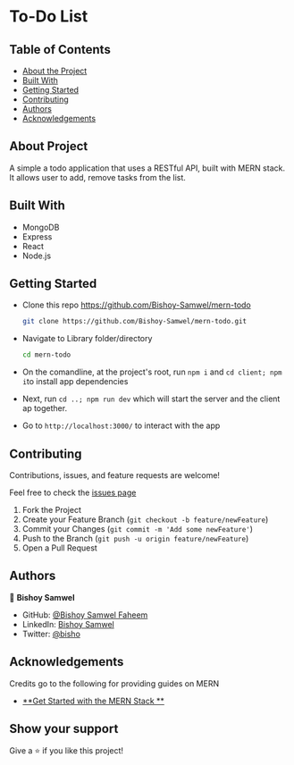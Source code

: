 # To-Do List

## Table of Contents

* [About the Project](#about-the-project)
* [Built With](#built-with)
* [Getting Started](#getting-started)
* [Contributing](#contributing)
* [Authors](#authors)
* [Acknowledgements](#acknowledgements)

## About Project

A simple a todo application that uses a RESTful API, built with MERN stack. It allows user to add, remove tasks from the list.

<!-- ![image](https://user-images.githubusercontent.com/29541335/126761565-bc215b40-7b9a-4a87-8001-335b3a3f3795.png) -->



<!-- ## [Live Demo](https://bishoy-samwel.github.io/to-do-list/) -->

## Built With

* MongoDB
* Express
* React
* Node.js

## Getting Started

* Clone this repo <https://github.com/Bishoy-Samwel/mern-todo>

    ```bash
    git clone https://github.com/Bishoy-Samwel/mern-todo.git
    ```

* Navigate to Library folder/directory

    ```bash
    cd mern-todo
    ```

* On the comandline, at the project's root, run ```npm i```  and ```cd client; npm i```to install app dependencies

* Next, run ```cd ..; npm run dev``` which will start the server and the client ap together.

* Go to ```http://localhost:3000/``` to interact with the app


## Contributing

Contributions, issues, and feature requests are welcome!

Feel free to check the [issues page](https://github.com/Bishoy-Samwel/mern-todo/issues)
  1. Fork the Project
  2. Create your Feature Branch (`git checkout -b feature/newFeature`)
  3. Commit your Changes (`git commit -m 'Add some newFeature'`)
  4. Push to the Branch (`git push -u origin feature/newFeature`)
  5. Open a Pull Request


## Authors

👤 **Bishoy Samwel**

- GitHub: [@Bishoy Samwel Faheem](https://github.com/Bishoy-Samwel)
- LinkedIn: [Bishoy Samwel](https://www.linkedin.com/in/bishoy-samwuel-ss/)
- Twitter: [@bisho](https://twitter.com/BishoFaheem15)


## Acknowledgements

Credits go to the following for providing guides on MERN

* [**Get Started with the MERN Stack
**](https://www.digitalocean.com/community/tutorials/getting-started-with-the-mern-stack)


## Show your support

Give a ⭐️ if you like this project!
